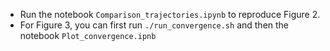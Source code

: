 - Run the notebook `Comparison_trajectories.ipynb` to reproduce Figure 2.
- For Figure 3, you can first run `./run_convergence.sh` and then the notebook `Plot_convergence.ipnb`
